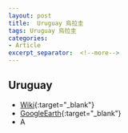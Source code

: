 ```yaml
---
layout: post
title:  Uruguay 烏拉圭
tags: Uruguay 烏拉圭 
categories:
- Article
excerpt_separator:  <!--more-->
---
```

## Uruguay 
- [Wiki](https://zh.wikipedia.org/w/index.php?search=Uruguay "Wiki"){:target="_blank"} 
- [GoogleEarth](https://earth.google.com/web/search/Uruguay "GoogleEarth"){:target="_blank"} 
- A 

